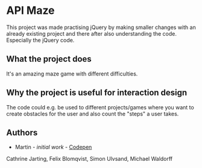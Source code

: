 # API Maze

This project was made practising jQuery by making smaller changes with an already existing project and there after also understanding the code. Especially the jQuery code.

## What the project does

It's an amazing maze game with different difficulties.

## Why the project is useful for interaction design

The code could e.g. be used to different projects/games where you want to create obstacles for the user and also count the "steps" a user takes.

## Authors

* Martin - *initial work* - [Codepen](https://codepen.io/TheCodeDepository/pen/jKBaoN)

Cathrine Jarting, Felix Blomqvist, Simon Ulvsand, Michael Waldorff
